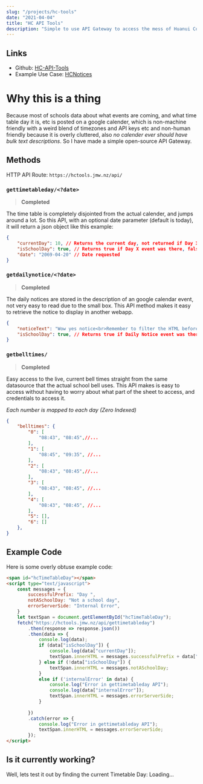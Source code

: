 ```yaml
---
slug: "/projects/hc-tools"
date: "2021-04-04"
title: "HC API Tools"
description: "Simple to use API Gateway to access the mess of Huanui Collage Public data with ease."
---
```

## Links
 - Github: [HC-API-Tools](https://github.com/Fallstop/HC-API-Tools)
 - Example Use Case: [HCNotices](/projects/hc-notices)


# Why this is a thing
Because most of schools data about what events are coming, and what time table day it is, etc is posted on a google calender, which is non-machine friendly with a weird blend of timezones and API keys etc and non-human friendly because it is overly cluttered, also *no calender ever should have bulk text descriptions*. So I have made a simple open-source API Gateway.

## Methods
HTTP API Route: `https://hctools.jmw.nz/api/`

### `gettimetableday/<?date>`
> **Completed**

The time table is completely disjointed from the actual calender, and jumps around a lot. So this API, with an optional date parameter (default is today), it will return a json object like this example:
```json
{ 
    "currentDay": 10, // Returns the current day, not returned if Day X event was missing
    "isSchoolDay": true, // Returns true if Day X event was there, false if it was missing 
    "date": "2069-04-20" // Date requested
}
```

### `getdailynotice/<?date>`
> **Completed**

The daily notices are stored in the description of an google calendar event, not very easy to read due to the small box. This API method makes it easy to retrieve the notice to display in another webapp.
```json
{ 
    "noticeText": "Wow yes notice<br>Remember to filter the HTML before using it!", // Returns the current day, not returned if Day X event was missing
    "isSchoolDay": true, // Returns true if Daily Notice event was there, false if it was missing 
}
```

### `getbelltimes/`
> **Completed**

Easy access to the live, current bell times straight from the same datasource that the actual school bell uses. This API makes is easy to access without having to worry about what part of the sheet to access, and credentials to access it.

*Each number is mapped to each day (Zero Indexed)*
```json
{
    "belltimes": {
        "0": [
            "08:43", "08:45",//...
        ],
        "1": [
            "08:45", "09:35", //...
        ],
        "2": [
            "08:43", "08:45",//...
        ],
        "3": [
            "08:43", "08:45", //...
        ],
        "4": [
            "08:43", "08:45", //...
        ],
        "5": [],
        "6": []
    },
}
```

## Example Code

Here is some overly obtuse example code:
```html
<span id="hcTimeTableDay"></span>
<script type="text/javascript">
    const messages = {
        successfulPrefix: "Day ",
        notASchoolDay: "Not a school day",
        errorServerSide: "Internal Error",
    }
    let textSpan = document.getElementById("hcTimeTableDay");
    fetch("https://hctools.jmw.nz/api/gettimetableday")
        .then(response => response.json())
        .then(data => {
            console.log(data);
            if (data["isSchoolDay"]) {
                console.log(data["currentDay"]);
                textSpan.innerHTML = messages.successfulPrefix + data["currentDay"];
            } else if (!data["isSchoolDay"]) {
                textSpan.innerHTML = messages.notASchoolDay;
            }
            else if ('internalError' in data) {
                console.log("Error in gettimetableday API");
                console.log(data["internalError"]);
                textSpan.innerHTML = messages.errorServerSide;
            }
            
        })
        .catch(error => {
            console.log("Error in gettimetableday API");
            textSpan.innerHTML = messages.errorServerSide;
        });
</script>
```

## Is it currently working?

Well, lets test it out by finding the current Timetable Day:
<span id="hcTimeTableDay">Loading...</span>
<script type="text/javascript">
function getTimeTableDay() { 
    const messages = {
        successfulPrefix: "<code>Day ",
        notASchoolDay: "<code>Not a school day</code>",
        errorServerSide: "<code>Internal Error</code>",
    }
    let textSpan = document.getElementById("hcTimeTableDay");
    fetch("https://hctools.jmw.nz/api/gettimetableday")
        .then(response => response.json())
        .then(data => {
            console.log(data);
            if (data["isSchoolDay"]) {
                console.log(data["currentDay"]);
                textSpan.innerHTML = messages.successfulPrefix + data["currentDay"] + "</code>";
            } else if (!data["isSchoolDay"]) {
                textSpan.innerHTML = messages.notASchoolDay;
            }
            else if ('internalError' in data) {
                console.log("Error in gettimetableday API");
                console.log(data["internalError"]);
                textSpan.innerHTML = messages.errorServerSide;
            }
        })
        .catch(error => {
            console.log("Error in gettimetableday API");
            textSpan.innerHTML = messages.errorServerSide;
        });
}
getTimeTableDay()
</script>